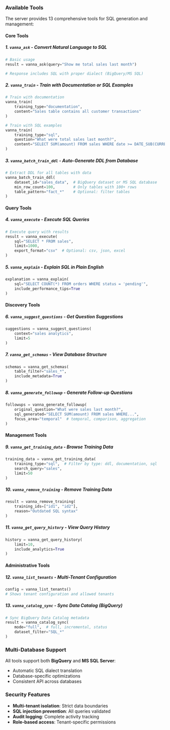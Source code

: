 ### Available Tools

The server provides 13 comprehensive tools for SQL generation and management:

#### Core Tools

##### 1. `vanna_ask` - Convert Natural Language to SQL
```python
# Basic usage
result = vanna_ask(query="Show me total sales last month")

# Response includes SQL with proper dialect (BigQuery/MS SQL)
```

##### 2. `vanna_train` - Train with Documentation or SQL Examples
```python
# Train with documentation
vanna_train(
    training_type="documentation",
    content="Sales table contains all customer transactions"
)

# Train with SQL examples
vanna_train(
    training_type="sql",
    question="What were total sales last month?",
    content="SELECT SUM(amount) FROM sales WHERE date >= DATE_SUB(CURRENT_DATE(), INTERVAL 1 MONTH)"
)
```

##### 3. `vanna_batch_train_ddl` - Auto-Generate DDL from Database
```python
# Extract DDL for all tables with data
vanna_batch_train_ddl(
    dataset_id="sales_data",  # BigQuery dataset or MS SQL database
    min_row_count=100,        # Only tables with 100+ rows
    table_pattern="fact_*"    # Optional: filter tables
)
```

#### Query Tools

##### 4. `vanna_execute` - Execute SQL Queries
```python
# Execute query with results
result = vanna_execute(
    sql="SELECT * FROM sales",
    limit=1000,
    export_format="csv"  # Optional: csv, json, excel
)
```

##### 5. `vanna_explain` - Explain SQL in Plain English
```python
explanation = vanna_explain(
    sql="SELECT COUNT(*) FROM orders WHERE status = 'pending'",
    include_performance_tips=True
)
```

#### Discovery Tools

##### 6. `vanna_suggest_questions` - Get Question Suggestions
```python
suggestions = vanna_suggest_questions(
    context="sales analytics",
    limit=5
)
```

##### 7. `vanna_get_schemas` - View Database Structure
```python
schemas = vanna_get_schemas(
    table_filter="sales_*",
    include_metadata=True
)
```

##### 8. `vanna_generate_followup` - Generate Follow-up Questions
```python
followups = vanna_generate_followup(
    original_question="What were sales last month?",
    sql_generated="SELECT SUM(amount) FROM sales WHERE...",
    focus_area="temporal"  # temporal, comparison, aggregation
)
```

#### Management Tools

##### 9. `vanna_get_training_data` - Browse Training Data
```python
training_data = vanna_get_training_data(
    training_type="sql",  # Filter by type: ddl, documentation, sql
    search_query="sales",
    limit=50
)
```

##### 10. `vanna_remove_training` - Remove Training Data
```python
result = vanna_remove_training(
    training_ids=["id1", "id2"],
    reason="Outdated SQL syntax"
)
```

##### 11. `vanna_get_query_history` - View Query History
```python
history = vanna_get_query_history(
    limit=10,
    include_analytics=True
)
```

#### Administrative Tools

##### 12. `vanna_list_tenants` - Multi-Tenant Configuration
```python
config = vanna_list_tenants()
# Shows tenant configuration and allowed tenants
```

##### 13. `vanna_catalog_sync` - Sync Data Catalog (BigQuery)
```python
# Sync BigQuery Data Catalog metadata
result = vanna_catalog_sync(
    mode="full",  # full, incremental, status
    dataset_filter="SQL_*"
)
```

### Multi-Database Support

All tools support both **BigQuery** and **MS SQL Server**:
- Automatic SQL dialect translation
- Database-specific optimizations
- Consistent API across databases

### Security Features

- **Multi-tenant isolation**: Strict data boundaries
- **SQL injection prevention**: All queries validated
- **Audit logging**: Complete activity tracking
- **Role-based access**: Tenant-specific permissions